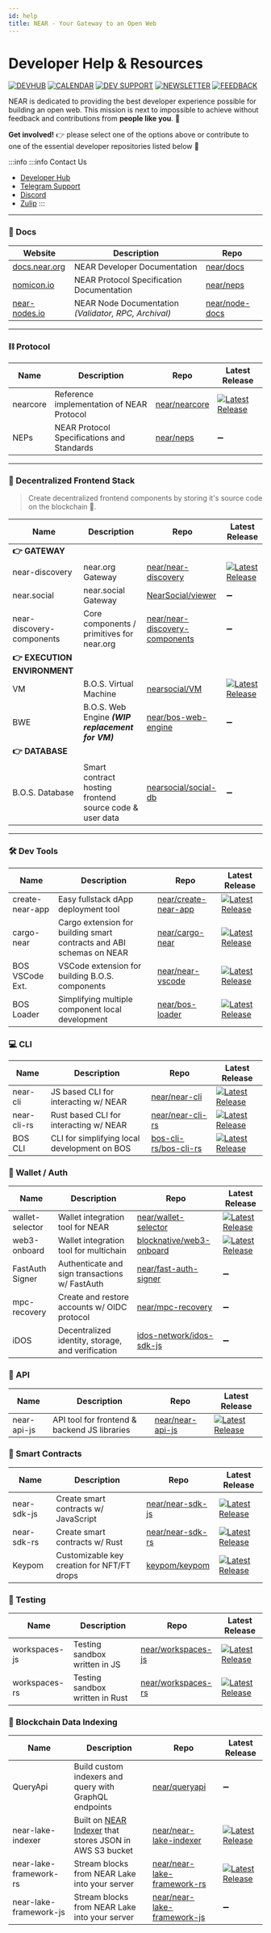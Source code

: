 ```yaml
---
id: help
title: NEAR - Your Gateway to an Open Web
---
```


# Developer Help & Resources

[![DEVHUB](https://img.shields.io/badge/DEV_HUB-03BE09)](https://neardevhub.org/)
[![CALENDAR](https://img.shields.io/badge/CALENDAR-F9F502)](https://bit.ly/near-dev-calendar)
[![DEV SUPPORT](https://img.shields.io/badge/DEV_SUPPORT-BE0303)](https://t.me/addlist/VyVjNaP190JlOGMx)
[![NEWSLETTER](https://img.shields.io/badge/NEWSLETTER-0087E5)](https://newsletter.neardevhub.org/)
[![FEEDBACK](https://img.shields.io/badge/FEEDBACK-purple)](https://github.com/orgs/near/discussions/new?category=dev-feedback)

NEAR is dedicated to providing the best developer experience possible for building an open web. This mission is next to impossible to achieve without feedback and contributions from **people like you**. 🫵

**Get involved!** 👉 please select one of the options above or contribute to one of the essential developer repositories listed below 🙏

:::info :::info Contact Us

- [Developer Hub](https://neardevhub.org/)
- [Telegram Support](https://t.me/neardev)
- [Discord](https://near.chat)
- [Zulip](https://near.zulipchat.com)
  :::

---

### 📝 Docs

| Website                                                                | Description                                                             | Repo                                                |
| ---------------------------------------------------------------------- | ----------------------------------------------------------------------- | --------------------------------------------------- |
| [docs.near.org](https://docs.near.org) | NEAR Developer Documentation                                            | [near/docs](https://github.com/near/docs)           |
| [nomicon.io](https://nomicon.io)                       | NEAR Protocol Specification Documentation                               | [near/neps](https://github.com/near/neps)           |
| [near-nodes.io](https://near-nodes.io)                 | NEAR Node Documentation _(Validator, RPC, Archival)_ | [near/node-docs](https://github.com/near/node-docs) |

---

### ⛓️ Protocol

| Name     | Description                                | Repo                                              | Latest Release                                                                                                               |
| -------- | ------------------------------------------ | ------------------------------------------------- | ---------------------------------------------------------------------------------------------------------------------------- |
| nearcore | Reference implementation of NEAR Protocol  | [near/nearcore](https://github.com/near/nearcore) | [![Latest Release](https://img.shields.io/github/v/release/near/nearcore?label=)](https://github.com/near/nearcore/releases) |
| NEPs     | NEAR Protocol Specifications and Standards | [near/neps](https://github.com/near/neps)         | ➖                                                                                                                            |

---

### 🚀 Decentralized Frontend Stack

> Create decentralized frontend components by storing it's source code on the blockchain 🤯.

| Name                                                            | Description                                                                                                         | Repo                                                                                | Latest Release                                                                                                                           |
| --------------------------------------------------------------- | ------------------------------------------------------------------------------------------------------------------- | ----------------------------------------------------------------------------------- | ---------------------------------------------------------------------------------------------------------------------------------------- |
| **👉 GATEWAY**                                                  |                                                                                                                     |                                                                                     |                                                                                                                                          |
| near-discovery                                                  | near.org Gateway                                                                                    | [near/near-discovery](https://github.com/near/near-discovery)                       | [![Latest Release](https://img.shields.io/github/v/release/near/near-discovery?label=)](https://github.com/near/near-discovery/releases) |
| near.social                                     | near.social Gateway                                                                                 | [NearSocial/viewer](https://github.com/NearSocial/viewer)                           | ➖                                                                                                                                        |
| near-discovery-components                                       | Core components / primitives for near.org                                                           | [near/near-discovery-components](https://github.com/near/near-discovery-components) | ➖                                                                                                                                        |
| **👉 EXECUTION ENVIRONMENT**                                    |                                                                                                                     |                                                                                     |                                                                                                                                          |
| VM                                                              | B.O.S. Virtual Machine                                              | [nearsocial/VM](https://github.com/NearSocial/VM)                                   | [![Latest Release](https://img.shields.io/github/v/release/nearsocial/vm?label=)](https://github.com/nearsocial/vm/releases)             |
| BWE                                                             | B.O.S. Web Engine _**(WIP replacement for VM)**_ | [near/bos-web-engine](https://github.com/near/bos-web-engine)                       | ➖                                                                                                                                        |
| **👉 DATABASE**                                                 |                                                                                                                     |                                                                                     |                                                                                                                                          |
| B.O.S. Database | Smart contract hosting frontend source code & user data                                         | [nearsocial/social-db](https://github.com/NearSocial/social-db)                     | ➖                                                                                                                                        |

---

### 🛠️ Dev Tools

| Name                            | Description                                                                                     | Repo                                                            | Latest Release                                                                                                                             |
| ------------------------------- | ----------------------------------------------------------------------------------------------- | --------------------------------------------------------------- | ------------------------------------------------------------------------------------------------------------------------------------------ |
| create-near-app                 | Easy fullstack dApp deployment tool                                                             | [near/create-near-app](https://github.com/near/create-near-app) | [![Latest Release](https://img.shields.io/github/v/release/near/create-near-app?label=)](https://github.com/near/create-near-app/releases) |
| cargo-near                      | Cargo extension for building smart contracts and ABI schemas on NEAR                            | [near/cargo-near](https://github.com/near/cargo-near)           | [![Latest Release](https://img.shields.io/github/v/release/near/cargo-near?label=)](https://github.com/near/cargo-near/releases)           |
| BOS VSCode Ext. | VSCode extension for building B.O.S. components | [near/near-vscode](https://github.com/near/near-vscode)         | [![Latest Release](https://img.shields.io/github/v/release/near/near-vscode?label=)](https://github.com/near/near-vscode/releases)         |
| BOS Loader                      | Simplifying multiple component local development                                                | [near/bos-loader](https://github.com/near/bos-loader)           | [![Latest Release](https://img.shields.io/github/v/release/near/bos-loader?label=)](https://github.com/near/bos-loader/releases)           |

### 💻 CLI

| Name        | Description                                  | Repo                                                              | Latest Release                                                                                                                               |
| ----------- | -------------------------------------------- | ----------------------------------------------------------------- | -------------------------------------------------------------------------------------------------------------------------------------------- |
| near-cli    | JS based CLI for interacting w/ NEAR         | [near/near-cli](https://github.com/near/near-cli)                 | [![Latest Release](https://img.shields.io/github/v/release/near/near-cli?label=)](https://github.com/near/near-cli/releases)                 |
| near-cli-rs | Rust based CLI for interacting w/ NEAR       | [near/near-cli-rs](https://github.com/near/near-cli-rs)           | [![Latest Release](https://img.shields.io/github/v/release/near/near-cli-rs?label=)](https://github.com/near/near-cli-rs/releases)           |
| BOS CLI     | CLI for simplifying local development on BOS | [bos-cli-rs/bos-cli-rs](https://github.com/bos-cli-rs/bos-cli-rs) | [![Latest Release](https://img.shields.io/github/v/release/bos-cli-rs/bos-cli-rs?label=)](https://github.com/bos-cli-rs/bos-cli-rs/releases) |

### 🔑 Wallet / Auth

| Name            | Description                                       | Repo                                                                    | Latest Release                                                                                                                                     |
| --------------- | ------------------------------------------------- | ----------------------------------------------------------------------- | -------------------------------------------------------------------------------------------------------------------------------------------------- |
| wallet-selector | Wallet integration tool for NEAR                  | [near/wallet-selector](https://github.com/near/wallet-selector)         | [![Latest Release](https://img.shields.io/github/v/release/near/wallet-selector?label=)](https://github.com/near/wallet-selector/releases)         |
| web3-onboard    | Wallet integration tool for multichain            | [blocknative/web3-onboard](https://github.com/blocknative/web3-onboard) | [![Latest Release](https://img.shields.io/github/v/release/blocknative/web3-onboard?label=)](https://github.com/blocknative/web3-onboard/releases) |
| FastAuth Signer | Authenticate and sign transactions w/ FastAuth    | [near/fast-auth-signer](https://github.com/near/fast-auth-signer)       | ➖                                                                                                                                                  |
| mpc-recovery    | Create and restore accounts w/ OIDC protocol      | [near/mpc-recovery](https://github.com/near/mpc-recovery)               | ➖                                                                                                                                                  |
| iDOS            | Decentralized identity, storage, and verification | [idos-network/idos-sdk-js](https://github.com/idos-network/idos-sdk-js) | ➖                                                                                                                                                  |

### 🔌 API

| Name        | Description                                                      | Repo                                                    | Latest Release                                                                                                                     |
| ----------- | ---------------------------------------------------------------- | ------------------------------------------------------- | ---------------------------------------------------------------------------------------------------------------------------------- |
| near-api-js | API tool for frontend & backend JS libraries | [near/near-api-js](https://github.com/near/near-api-js) | [![Latest Release](https://img.shields.io/github/v/release/near/near-api-js?label=)](https://github.com/near/near-api-js/releases) |

### 📝 Smart Contracts

| Name        | Description                                | Repo                                                    | Latest Release                                                                                                                     |
| ----------- | ------------------------------------------ | ------------------------------------------------------- | ---------------------------------------------------------------------------------------------------------------------------------- |
| near-sdk-js | Create smart contracts w/ JavaScript       | [near/near-sdk-js](https://github.com/near/near-sdk-js) | [![Latest Release](https://img.shields.io/github/v/release/near/near-sdk-js?label=)](https://github.com/near/near-sdk-js/releases) |
| near-sdk-rs | Create smart contracts w/ Rust             | [near/near-sdk-rs](https://github.com/near/near-sdk-rs) | [![Latest Release](https://img.shields.io/github/v/release/near/near-sdk-rs?label=)](https://github.com/near/near-sdk-rs/releases) |
| Keypom      | Customizable key creation for NFT/FT drops | [keypom/keypom](https://github.com/keypom/keypom)       | [![Latest Release](https://img.shields.io/github/v/release/keypom/keypom?label=)](https://github.com/keypom/keypom/releases)       |

### 🧪 Testing

| Name          | Description                     | Repo                                                        | Latest Release                                                                                                                                   |
| ------------- | ------------------------------- | ----------------------------------------------------------- | ------------------------------------------------------------------------------------------------------------------------------------------------ |
| workspaces-js | Testing sandbox written in JS   | [near/workspaces-js](https://github.com/near/workspaces-js) | [![Latest Release](https://img.shields.io/github/v/release/near/near-workspaces-js?label=)](https://github.com/near/near-workspaces-js/releases) |
| workspaces-rs | Testing sandbox written in Rust | [near/workspaces-rs](https://github.com/near/workspaces-rs) | [![Latest Release](https://img.shields.io/github/v/release/near/near-workspaces-rs?label=)](https://github.com/near/near-workspaces-rs/releases) |

### 🔎 Blockchain Data Indexing

| Name                   | Description                                                                                                           | Repo                                                                          | Latest Release                                                                                                                                           |
| ---------------------- | --------------------------------------------------------------------------------------------------------------------- | ----------------------------------------------------------------------------- | -------------------------------------------------------------------------------------------------------------------------------------------------------- |
| QueryApi               | Build custom indexers and query with GraphQL endpoints                                                                | [near/queryapi](https://github.com/near/queryapi)                             | ➖                                                                                                                                                        |
| near-lake-indexer      | Built on [NEAR Indexer](https://github.com/near/nearcore/tree/master/chain/indexer) that stores JSON in AWS S3 bucket | [near/near-lake-indexer](https://github.com/near/near-lake-indexer)           | [![Latest Release](https://img.shields.io/github/v/release/near/near-lake-indexer?label=)](https://github.com/near/near-lake-indexer/releases)           |
| near-lake-framework-rs | Stream blocks from NEAR Lake into your server                                                                         | [near/near-lake-framework-rs](https://github.com/near/near-lake-framework-rs) | [![Latest Release](https://img.shields.io/github/v/release/near/near-lake-framework-rs?label=)](https://github.com/near/near-lake-framework-rs/releases) |
| near-lake-framework-js | Stream blocks from NEAR Lake into your server                                                                         | [near/near-lake-framework-js](https://github.com/near/near-lake-framework-js) | ➖                                                                                                                                                        |
